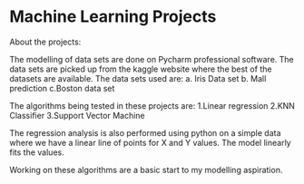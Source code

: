 # Machine Learning Projects

About the projects:

The modelling of data sets are done on Pycharm professional software.
The data sets are picked up from the kaggle website where the best of the datasets are available.
The data sets used are:
a. Iris Data set
b. Mall prediction
c.Boston data set

The algorithms being tested in these projects are:
1.Linear regression
2.KNN Classifier 
3.Support Vector Machine

The regression analysis is also performed using python on a simple data where we have a linear line of points for X and Y values.
The model linearly fits the values.

Working on these algorithms are a basic start to my modelling aspiration.
